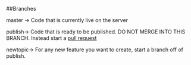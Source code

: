 ##Branches

master -> Code that is currently live on the server 

publish-> Code that is ready to be published. DO NOT MERGE INTO THIS BRANCH. Instead start a [pull request](https://github.com/blog/712-pull-requests-2-0)

newtopic-> For any new feature you want to create, start a branch off of publish.